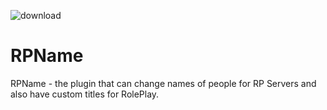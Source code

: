![download](https://user-images.githubusercontent.com/69349110/152516648-8d2baf66-fa43-485d-83ac-cb389b707c08.gif)

# RPName
RPName - the plugin that can change names of people for RP Servers and also have custom titles for RolePlay. 
